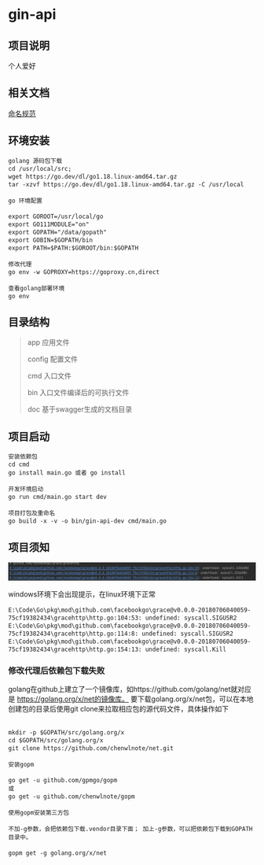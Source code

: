 # gin-api

## 项目说明
个人爱好

## 相关文档

[命名规范](https://studygolang.com/articles/25466)

## 环境安装
```
golang 源码包下载
cd /usr/local/src;
wget https://go.dev/dl/go1.18.linux-amd64.tar.gz
tar -xzvf https://go.dev/dl/go1.18.linux-amd64.tar.gz -C /usr/local

go 环境配置

export GOROOT=/usr/local/go
export GO111MODULE="on"
export GOPATH="/data/gopath"
export GOBIN=$GOPATH/bin
export PATH=$PATH:$GOROOT/bin:$GOPATH

修改代理
go env -w GOPROXY=https://goproxy.cn,direct

查看golang部署环境
go env

```

## 目录结构
> app 应用文件
>
> config 配置文件
>
> cmd 入口文件
>
> bin 入口文件编译后的可执行文件
>
> doc 基于swagger生成的文档目录 
>
> 
> 

## 项目启动
```
安装依赖包
cd cmd
go install main.go 或者 go install

开发环境启动
go run cmd/main.go start dev

项目打包及重命名
go build -x -v -o bin/gin-api-dev cmd/main.go

```

## 项目须知

![img_1.png](img_1.png)

windows环境下会出现提示，在linux环境下正常 
```
E:\Code\Go\pkg\mod\github.com\facebookgo\grace@v0.0.0-20180706040059-75cf19382434\gracehttp\http.go:104:53: undefined: syscall.SIGUSR2
E:\Code\Go\pkg\mod\github.com\facebookgo\grace@v0.0.0-20180706040059-75cf19382434\gracehttp\http.go:114:8: undefined: syscall.SIGUSR2
E:\Code\Go\pkg\mod\github.com\facebookgo\grace@v0.0.0-20180706040059-75cf19382434\gracehttp\http.go:154:13: undefined: syscall.Kill

```

### 修改代理后依赖包下载失败
golang在github上建立了一个镜像库，如https://github.com/golang/net就对应是 https://golang.org/x/net的镜像库。 要下载golang.org/x/net包，可以在本地创建包的目录后使用git clone来拉取相应包的源代码文件，具体操作如下

```shell

mkdir -p $GOPATH/src/golang.org/x
cd $GOPATH/src/golang.org/x
git clone https://github.com/chenwlnote/net.git

安装gopm

go get -u github.com/gpmgo/gopm
或
go get -u github.com/chenwlnote/gopm

使用gopm安装第三方包

不加-g参数，会把依赖包下载.vendor目录下面； 加上-g参数，可以把依赖包下载到GOPATH目录中。

gopm get -g golang.org/x/net

```

